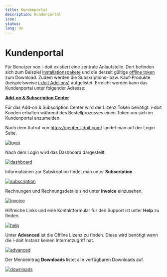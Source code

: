 ```yaml
---
title: Kundenportal
description: Kundenportal
icon:
status:
lang: de
---
```


# Kundenportal

Für Benutzer von i-doit existiert eine zentrale Anlaufstelle. Dort befinden sich zum Beispiel [Installationspakete](../installation/index.md) und die derzeit gültige [offline token](../wartung-und-betrieb/lizenzierung.md) zum Download. Zudem werden die Subskriptions- bzw. Kauf-Produkte (beispielsweise [i-doit Add-ons](../i-doit-add-ons/i-diary.md)) aufgelistet. Erreicht werden kann das Kundenportal unter folgender Adresse:

**[Add-on & Subscription Center](https://center.i-doit.com/)**

Für das Add-on & Subscription Center wird der Lizenz Token benötigt. i-doit Kunden erhalten während des Bestellprozesses einen Token um sich im Kundenportal anzumelden.

Nach dem Aufruf von <https://center.i-doit.com/> landet man auf der Login Seite.

[![login](../assets/images/de/administration/kundenportal/login.png)](../assets/images/de/administration/kundenportal/login.png)

Nach dem Login wird das Dashboard dargestellt.

[![dashboard](../assets/images/de/administration/kundenportal/dashboard.png)](../assets/images/de/administration/kundenportal/dashboard.png)

Informationen zur Subskription findet man unter **Subscription**.

[![subscription](../assets/images/de/administration/kundenportal/subscription.png)](../assets/images/de/administration/kundenportal/subscription.png)

Rechnungen und Rechnungsdetails sind unter **Invoice** einzusehen.

[![invoice](../assets/images/de/administration/kundenportal/invoice.png)](../assets/images/de/administration/kundenportal/invoice.png)

Hilfreiche Links und eine Kontaktformular für den Support ist unter **Help** zu finden.

[![help](../assets/images/de/administration/kundenportal/help.png)](../assets/images/de/administration/kundenportal/help.png)

Unter **Advanced** ist die Offline Lizenz zu finden. Diese wird benötigt wenn die i-doit Instanz keinen Internetzugriff hat.

[![advanced](../assets/images/de/administration/kundenportal/advanced.png)](../assets/images/de/administration/kundenportal/advanced.png)

Der Menüeintrag **Downloads** listet alle verfügbaren Downloads auf.

[![downloads](../assets/images/de/administration/kundenportal/downloads.png)](../assets/images/de/administration/kundenportal/downloads.png)
